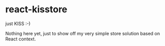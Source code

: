 # react-kisstore
just KISS :-)

Nothing here yet, just to show off my very simple store solution based on React context.
